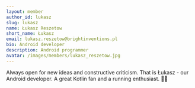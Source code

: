 ```yaml
---
layout: member
author_id: lukasz
slug: lukasz
name: Łukasz Reszetow
short_name: Łukasz
email: lukasz.reszetow@brightinventions.pl
bio: Android developer
description: Android programmer
avatar: /images/members/lukasz_reszetow.jpg
---
```

Always open for new ideas and constructive criticism. That is Łukasz - our Android developer. A great Kotlin fan and a running enthusiast. 🏃🏻
